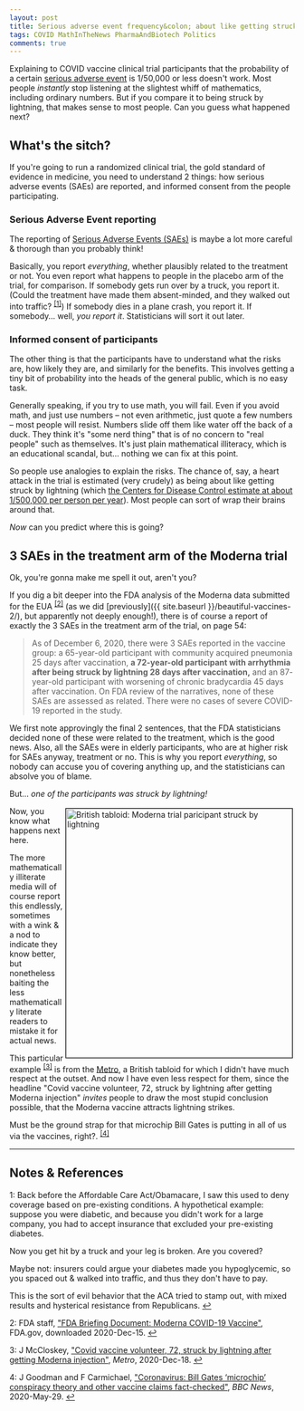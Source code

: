 ```yaml
---
layout: post
title: Serious adverse event frequency&colon; about like getting struck by lightning?
tags: COVID MathInTheNews PharmaAndBiotech Politics
comments: true
---
```


Explaining to COVID vaccine clinical trial participants that the probability of a certain
[serious adverse event](https://en.wikipedia.org/wiki/Serious_adverse_event) 
is 1/50,000 or less doesn't work.  Most people _instantly_ stop listening at the slightest
whiff of mathematics, including ordinary numbers.  But if you compare it to being struck
by lightning, that makes sense to most people.  Can you guess what happened next?  


## What's the sitch?  

If you're going to run a randomized clinical trial, the gold standard of evidence in
medicine, you need to understand 2 things: how serious adverse events (SAEs) are reported,
and informed consent from the people participating.  

### Serious Adverse Event reporting

The reporting of 
[Serious Adverse Events (SAEs)](https://en.wikipedia.org/wiki/Serious_adverse_event)
is maybe a lot more careful &amp; thorough than you probably think!  

Basically, you report _everything_, whether plausibly related to the treatment or not.
You even report what happens to people in the placebo arm of the trial, for comparison.
If somebody gets run over by a truck, you report it.  (Could the treatment have made them
absent-minded, and they walked out into traffic? <sup id="fn1a">[[1]](#fn1)</sup>)
If somebody dies in a plane crash, you report it.  If somebody&hellip; well, _you report
it_.  Statisticians will sort it out later.  

### Informed consent of participants  

The other thing is that the participants have to understand what the risks are, how likely
they are, and similarly for the benefits.  This involves getting a tiny bit of probability
into the heads of the general public, which is no easy task.  

Generally speaking, if you try to use math, you will fail.  Even if you avoid math, and
just use numbers &ndash; not even arithmetic, just quote a few numbers &ndash; most people
will resist.  Numbers slide off them like water off the back of a duck.  They think it's
"some nerd thing" that is of no concern to "real people" such as themselves.  It's just plain
mathematical illiteracy, which is an educational scandal, but&hellip; nothing we can fix
at this point.  

So people use analogies to explain the risks.  The chance of, say, a heart attack in the
trial is estimated (very crudely) as being about like getting struck by lightning (which
[the Centers for Disease Control estimate at about 1/500,000 per person per year](https://www.cdc.gov/disasters/lightning/victimdata.html)).
Most people can sort of wrap their brains around that.  

_Now_ can you predict where this is going?  


## 3 SAEs in the treatment arm of the Moderna trial  

Ok, you're gonna make me spell it out, aren't you?  

If you dig a bit deeper into the FDA analysis of
the Moderna data submitted for the EUA <sup id="fn2a">[[2]](#fn2)</sup>
(as we did [previously]({{ site.baseurl }}/beautiful-vaccines-2/), but apparently not
deeply enough!), there is of course a report of exactly the 3 SAEs in the treatment arm of
the trial, on page 54:

> As of December 6, 2020, there were 3 SAEs reported in the vaccine group: a 65-year-old participant with community acquired pneumonia 25 days after vaccination, __a 72-year-old participant with arrhythmia after being struck by lightning 28 days after vaccination,__ and an 87- year-old participant with worsening of chronic bradycardia 45 days after vaccination. On FDA review of the narratives, none of these SAEs are assessed as related. There were no cases of severe COVID-19 reported in the study.  

We first note approvingly the final 2 sentences, that the FDA statisticians decided none of
these were related to the treatment, which is the good news.  Also, all the SAEs were in
elderly participants, who are at higher risk for SAEs anyway, treatment or no.  This is
why you report _everything_, so nobody can accuse you of covering anything up, and the
statisticians can absolve you of blame.  

But&hellip; _one of the participants was struck by lightning!_  

<img src="{{ site.baseurl }}/images/2020-12-30-moderna-struck-by-lightning-tabloid.jpg" width="400" height="440" alt="British tabloid: Moderna trial paricipant struck by lightning" title="British tabloid: Moderna trial paricipant struck by lightning" style="float: right; margin: 3px 3px 3px 3px; border: 1px solid #000000;"/>
Now, you know what happens next here.  

The more mathematically illiterate media will of course
report this endlessly, sometimes with a wink &amp; a nod to indicate they know better, but
nonetheless baiting the less mathematically literate readers to mistake it for actual
news.  

This particular example <sup id="fn3a">[[3]](#fn3)</sup> is from the 
[Metro](https://en.wikipedia.org/wiki/Metro_(British_newspaper)), 
a British tabloid for which I didn't have much respect at the outset.  And now I have even
less respect for them, since the headline "Covid vaccine volunteer, 72, struck by
lightning after getting Moderna injection" _invites_ people to draw the most stupid
conclusion possible, that the Moderna vaccine attracts lightning strikes.  

Must be the ground strap for that microchip Bill Gates is putting in all of us via the
vaccines, right?. <sup id="fn4a">[[4]](#fn4)</sup>

---

## Notes &amp; References  
<!--
<sup id="fn1a">[[1]](#fn1)</sup>
<a id="fn1">1</a>: [↩](#fn1a)  
-->

<a id="fn1">1</a>: Back before the Affordable Care Act/Obamacare, I saw this used to deny
coverage based on pre-existing conditions.  A hypothetical example: suppose you were
diabetic, and because you didn't work for a large company, you had to accept insurance
that excluded your pre-existing diabetes.  

Now you get hit by a truck and your leg is broken.  Are you covered?  

Maybe not: insurers could argue your diabetes made you hypoglycemic, so you spaced
out &amp; walked into traffic, and thus they don't have to pay.  

This is the sort of evil behavior that the ACA tried to stamp out, with mixed results and
hysterical resistance from Republicans. [↩](#fn1a)  

<a id="fn2">2</a>: FDA staff, ["FDA Briefing Document: Moderna COVID-19 Vaccine"](https://www.fda.gov/media/144434/download), FDA.gov, downloaded 2020-Dec-15. [↩](#fn2a)  

<a id="fn3">3</a>: J McCloskey, ["Covid vaccine volunteer, 72, struck by lightning after getting Moderna injection"](https://metro.co.uk/2020/12/18/covid-vaccine-volunteer-struck-by-lightning-after-moderna-injection-13774498/), _Metro_, 2020-Dec-18.  [↩](#fn3a)  

<a id="fn4">4</a>: J Goodman and F Carmichael, ["Coronavirus: Bill Gates ‘microchip’ conspiracy theory and other vaccine claims fact-checked"](https://www.bbc.com/news/52847648), _BBC News_, 2020-May-29. [↩](#fn4a)  
